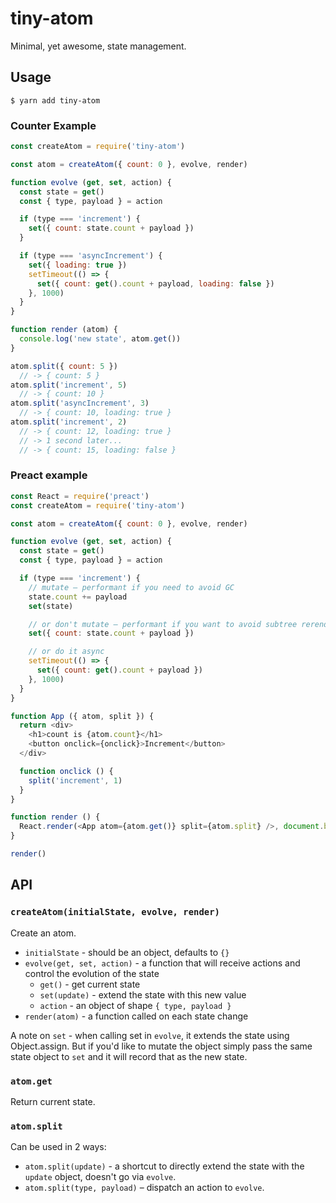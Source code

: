 # tiny-atom

Minimal, yet awesome, state management.

## Usage

    $ yarn add tiny-atom

### Counter Example

```js
const createAtom = require('tiny-atom')

const atom = createAtom({ count: 0 }, evolve, render)

function evolve (get, set, action) {
  const state = get()
  const { type, payload } = action

  if (type === 'increment') {
    set({ count: state.count + payload })
  }

  if (type === 'asyncIncrement') {
    set({ loading: true })
    setTimeout(() => {
      set({ count: get().count + payload, loading: false })
    }, 1000)
  }
}

function render (atom) {
  console.log('new state', atom.get())
}

atom.split({ count: 5 })
  // -> { count: 5 }
atom.split('increment', 5)
  // -> { count: 10 }
atom.split('asyncIncrement', 3)
  // -> { count: 10, loading: true }
atom.split('increment', 2)
  // -> { count: 12, loading: true }
  // -> 1 second later...
  // -> { count: 15, loading: false }
```

### Preact example

```js
const React = require('preact')
const createAtom = require('tiny-atom')

const atom = createAtom({ count: 0 }, evolve, render)

function evolve (get, set, action) {
  const state = get()
  const { type, payload } = action

  if (type === 'increment') {
    // mutate – performant if you need to avoid GC
    state.count += payload
    set(state)

    // or don't mutate – performant if you want to avoid subtree rerenders
    set({ count: state.count + payload })

    // or do it async
    setTimeout(() => {
      set({ count: get().count + payload })
    }, 1000)
  }
}

function App ({ atom, split }) {
  return <div>
    <h1>count is {atom.count}</h1>
    <button onclick={onclick}>Increment</button>
  </div>

  function onclick () {
    split('increment', 1)
  }
}

function render () {
  React.render(<App atom={atom.get()} split={atom.split} />, document.body, document.body.lastChild)
}

render()
```

## API

### `createAtom(initialState, evolve, render)`

Create an atom.

* `initialState` - should be an object, defaults to `{}`
* `evolve(get, set, action)` - a function that will receive actions and control the evolution of the state
  * `get()` - get current state
  * `set(update)` - extend the state with this new value
  * `action` - an object of shape `{ type, payload }`
* `render(atom)` - a function called on each state change

A note on `set` - when calling set in `evolve`, it extends the state using Object.assign. But if you'd like to mutate the object simply pass the same state object to `set` and it will record that as the new state.

### `atom.get`

Return current state.

### `atom.split`

Can be used in 2 ways:

* `atom.split(update)` - a shortcut to directly extend the state with the `update` object, doesn't go via `evolve`.
* `atom.split(type, payload)` – dispatch an action to `evolve`.
